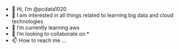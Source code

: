- 👋 Hi, I’m @pcdata1020
- 👀 I am interested in all things related to learning big data and cloud technologies
- 🌱 I’m currently learning aws 
- 💞️ I’m looking to collaborate on *
- 📫 How to reach me ...

<!---
pcdata1020/pcdata1020 is a ✨ special ✨ repository because its `README.md` (this file) appears on your GitHub profile.
You can click the Preview link to take a look at your changes.
--->
